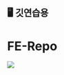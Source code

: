 ## 🖥️  깃연습용
# FE-Repo

<img src="https://github.com/user-attachments/assets/f3ac15b2-c0f9-43c3-ac53-ceff37a86f21">
